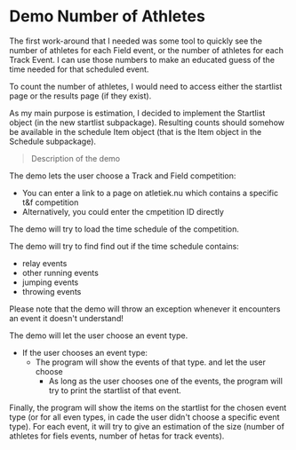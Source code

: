 # Demo Number of Athletes

The first work-around that I needed was some tool to quickly see the number of athletes for each Field event, or the number of athletes for each Track Event.
I can use those numbers to make an educated guess of the time needed for that scheduled event.

To count the number of athletes, I would need to access either the startlist page or the results page (if they exist).

As my main purpose is estimation, I decided to implement the Startlist object (in the new startlist subpackage). Resulting counts should somehow be available in the schedule Item object (that is the Item object in the Schedule subpackage).

> Description of the demo

The demo lets the user choose a Track and Field competition:
- You can enter a link to a page on atletiek.nu which contains a specific t&f competition
- Alternatively, you could enter the cmpetition ID directly

The demo will try to load the time schedule of the competition.

The demo will try to find find out if the time schedule contains:
- relay events
- other running events
- jumping events
- throwing events

Please note that the demo will throw an exception whenever it encounters an event it doesn't understand!

The demo will let the user choose an event type.
- If the user chooses an event type:
  - The program will show the events of that type. and let the user choose
    - As long as the user chooses one of the events, the program will try to print the startlist of that event.

Finally, the program will show the items on the startlist for the chosen event type (or for all even types, in cade the user didn't choose a specific event type).
For each event, it will try to give an estimation of the size (number of athletes for fiels events, number of hetas for track events).